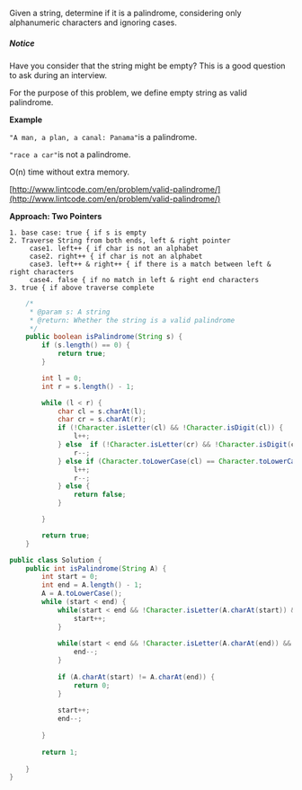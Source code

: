 Given a string, determine if it is a palindrome, considering only alphanumeric characters and ignoring cases.

##### Notice

Have you consider that the string might be empty? This is a good question to ask during an interview.

For the purpose of this problem, we define empty string as valid palindrome.

**Example**

`"A man, a plan, a canal: Panama"`is a palindrome.

`"race a car"`is not a palindrome.

O\(n\) time without extra memory.

[http://www.lintcode.com/en/problem/valid-palindrome/](http://www.lintcode.com/en/problem/valid-palindrome/)

**Approach: Two Pointers**

```
1. base case: true { if s is empty
2. Traverse String from both ends, left & right pointer
     case1. left++ { if char is not an alphabet
     case2. right++ { if char is not an alphabet
     case3. left++ & right++ { if there is a match between left & right characters
     case4. false { if no match in left & right end characters
3. true { if above traverse complete
```

```java
    /*
     * @param s: A string
     * @return: Whether the string is a valid palindrome
     */
    public boolean isPalindrome(String s) {
        if (s.length() == 0) {
            return true;
        }

        int l = 0;
        int r = s.length() - 1;

        while (l < r) {
            char cl = s.charAt(l);
            char cr = s.charAt(r);
            if (!Character.isLetter(cl) && !Character.isDigit(cl)) {
                l++;
            } else  if (!Character.isLetter(cr) && !Character.isDigit(cr)) {
                r--;
            } else if (Character.toLowerCase(cl) == Character.toLowerCase(cr)) {
                l++;
                r--;
            } else {
                return false;
            }

        }

        return true;
    }
```

```java
public class Solution {
    public int isPalindrome(String A) {
        int start = 0;
        int end = A.length() - 1;
        A = A.toLowerCase();
        while (start < end) {
            while(start < end && !Character.isLetter(A.charAt(start)) && !Character.isDigit(A.charAt(start))) {
                start++;
            }
            
            while(start < end && !Character.isLetter(A.charAt(end)) && !Character.isDigit(A.charAt(end))) {
                end--;
            }
            
            if (A.charAt(start) != A.charAt(end)) {
                return 0;
            } 
            
            start++;
            end--;
            
        }
        
        return 1;
        
    }
}

```



